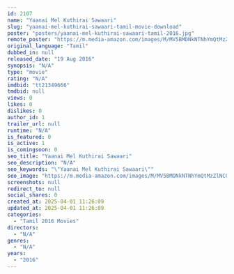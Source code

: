 ```yaml
---
id: 2107
name: "Yaanai Mel Kuthirai Sawaari"
slug: "yaanai-mel-kuthirai-sawaari-tamil-movie-download"
poster: "posters/yaanai-mel-kuthirai-sawaari-tamil-2016.jpg"
remote_poster: "https://m.media-amazon.com/images/M/MV5BMDNkNTNhYmQtMzZlNC00NDk2LTk5NGUtZTU2NDU3NTE0MDU2XkEyXkFqcGdeQXVyMjYwMjMwMzk@._V1_SX300.jpg"
original_language: "Tamil"
dubbed_in: null
released_date: "19 Aug 2016"
synopsis: "N/A"
type: "movie"
rating: "N/A"
imdbid: "tt21349666"
tmdbid: null
views: 0
likes: 0
dislikes: 0
author_id: 1
trailer_url: null
runtime: "N/A"
is_featured: 0
is_active: 1
is_comingsoon: 0
seo_title: "Yaanai Mel Kuthirai Sawaari"
seo_description: "N/A"
seo_keywords: "\"Yaanai Mel Kuthirai Sawaari\""
seo_image: "https://m.media-amazon.com/images/M/MV5BMDNkNTNhYmQtMzZlNC00NDk2LTk5NGUtZTU2NDU3NTE0MDU2XkEyXkFqcGdeQXVyMjYwMjMwMzk@._V1_SX300.jpg"
screenshots: null
redirect_to: null
social_shares: 0
created_at: 2025-04-01 11:26:09
updated_at: 2025-04-01 11:26:09
categories:
  - "Tamil 2016 Movies"
directors:
  - "N/A"
genres:
  - "N/A"
years:
  - "2016"
---
```


